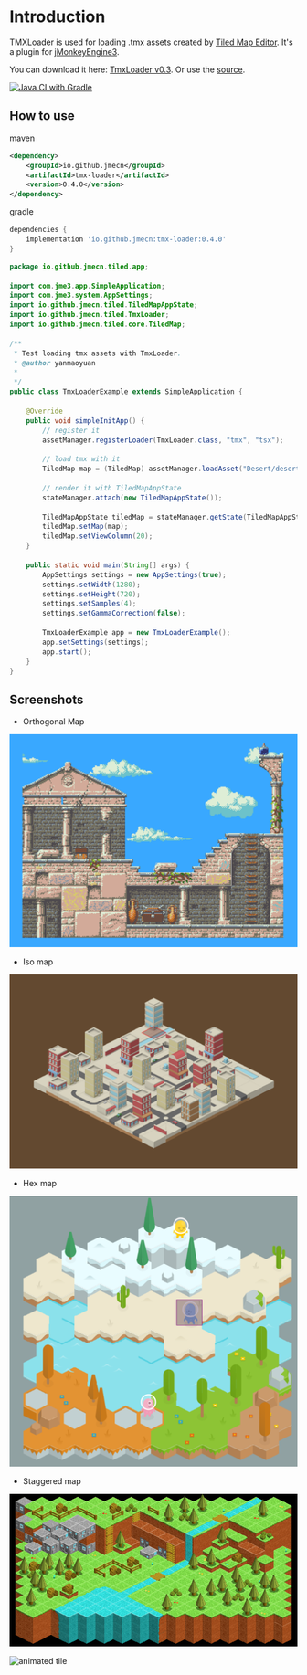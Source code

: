 # Introduction

TMXLoader is used for loading .tmx assets created by [Tiled Map Editor](http://www.mapeditor.org/). It's a plugin for [jMonkeyEngine3](http://jmonkeyengine.org/).

You can download it here: [TmxLoader v0.3](https://github.com/jmecn/TMXLoader/releases).
Or use the [source](https://github.com/jmecn/TMXLoader).

[![Java CI with Gradle](https://github.com/jmecn/TMXLoader/actions/workflows/build.yml/badge.svg?branch=master)](https://github.com/jmecn/TMXLoader/actions/workflows/build.yml)

## How to use

maven

```xml
<dependency>
    <groupId>io.github.jmecn</groupId>
    <artifactId>tmx-loader</artifactId>
    <version>0.4.0</version>
</dependency>
```

gradle

```groovy
dependencies {
    implementation 'io.github.jmecn:tmx-loader:0.4.0'
}
```

```java
package io.github.jmecn.tiled.app;

import com.jme3.app.SimpleApplication;
import com.jme3.system.AppSettings;
import io.github.jmecn.tiled.TiledMapAppState;
import io.github.jmecn.tiled.TmxLoader;
import io.github.jmecn.tiled.core.TiledMap;

/**
 * Test loading tmx assets with TmxLoader.
 * @author yanmaoyuan
 *
 */
public class TmxLoaderExample extends SimpleApplication {

    @Override
    public void simpleInitApp() {
        // register it
        assetManager.registerLoader(TmxLoader.class, "tmx", "tsx");

        // load tmx with it
        TiledMap map = (TiledMap) assetManager.loadAsset("Desert/desert.tmx");

        // render it with TiledMapAppState
        stateManager.attach(new TiledMapAppState());

        TiledMapAppState tiledMap = stateManager.getState(TiledMapAppState.class);
        tiledMap.setMap(map);
        tiledMap.setViewColumn(20);
    }

    public static void main(String[] args) {
        AppSettings settings = new AppSettings(true);
        settings.setWidth(1280);
        settings.setHeight(720);
        settings.setSamples(4);
        settings.setGammaCorrection(false);

        TmxLoaderExample app = new TmxLoaderExample();
        app.setSettings(settings);
        app.start();
    }
}
```

## Screenshots

* Orthogonal Map

![orthogonal03](docs/screenshots/orthogonal03.jpg)

* Iso map

![isometric01](docs/screenshots/isometric01.jpg)

* Hex map

![hexagonal01](docs/screenshots/hexagonal01.jpg)

* Staggered map

![staggered05](docs/screenshots/staggered05.png)

![animated tile](https://cloud.githubusercontent.com/assets/5283598/21221336/f211c08e-c2f7-11e6-9de8-e3018fd65b07.gif)
